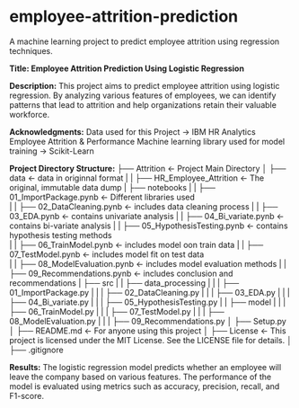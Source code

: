# employee-attrition-prediction
A machine learning project to predict employee attrition using regression techniques.

**Title: Employee Attrition Prediction Using Logistic Regression**

**Description:**
This project aims to predict employee attrition using logistic regression. By analyzing various features of employees, we can identify patterns that lead to attrition and help organizations retain their valuable workforce.

**Acknowledgments:**
Data used for this Project -> IBM HR Analytics Employee Attrition & Performance
Machine learning library used for model training -> Scikit-Learn

**Project Directory Structure:**
├── Attrition <- Project Main Directory
│   ├── data <- data in originnal format
|   |   ├── HR_Employee_Attrition <- The original, immutable data dump
|   ├── notebooks
|   |   ├── 01_ImportPackage.pynb <- Different libraries used  
|   |   ├── 02_DataCleaning.pynb <- includes data cleaning process
|   |   ├── 03_EDA.pynb <- contains univariate analysis
|   |   ├── 04_Bi_variate.pynb <- contains bi-variate analysis
|   |   ├── 05_HypothesisTesting.pynb <- contains hypothesis testing methods  
|   |   ├── 06_TrainModel.pynb <- includes model oon train data
|   |   ├── 07_TestModel.pynb <- includes model fit on test data  
|   |   ├── 08_ModelEvaluation.pynb <- includes model evaluation methods
|   |   ├── 09_Recommendations.pynb <- includes conclusion and recommendations
|   ├── src
|   |   ├── data_processing
|   |   |   ├── 01_ImportPackage.py
|   |   |   ├── 02_DataCleaning.py
|   |   |   ├── 03_EDA.py
|   |   |   ├── 04_Bi_variate.py
|   |   |   ├── 05_HypothesisTesting.py
|   |   ├── model
|   |   |   ├── 06_TrainModel.py
|   |   |   ├── 07_TestModel.py
|   |   |   ├── 08_ModelEvaluation.py
|   |   |   ├── 09_Recommendations.py
│   ├── Setup.py
│   ├── README.md <- For anyone using this project
│   ├── License <- This project is licensed under the MIT License. See the LICENSE file for details.
│   ├── .gitignore

**Results:**
The logistic regression model predicts whether an employee will leave the company based on various features. The performance of the model is evaluated using metrics such as accuracy, precision, recall, and F1-score.
